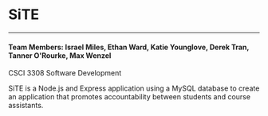 # SiTE
***
#### Team Members: Israel Miles, Ethan Ward, Katie Younglove, Derek Tran, Tanner O'Rourke, Max Wenzel
CSCI 3308 Software Development

SiTE is a Node.js and Express application using a MySQL database to create an application that promotes accountability between students and course assistants.
